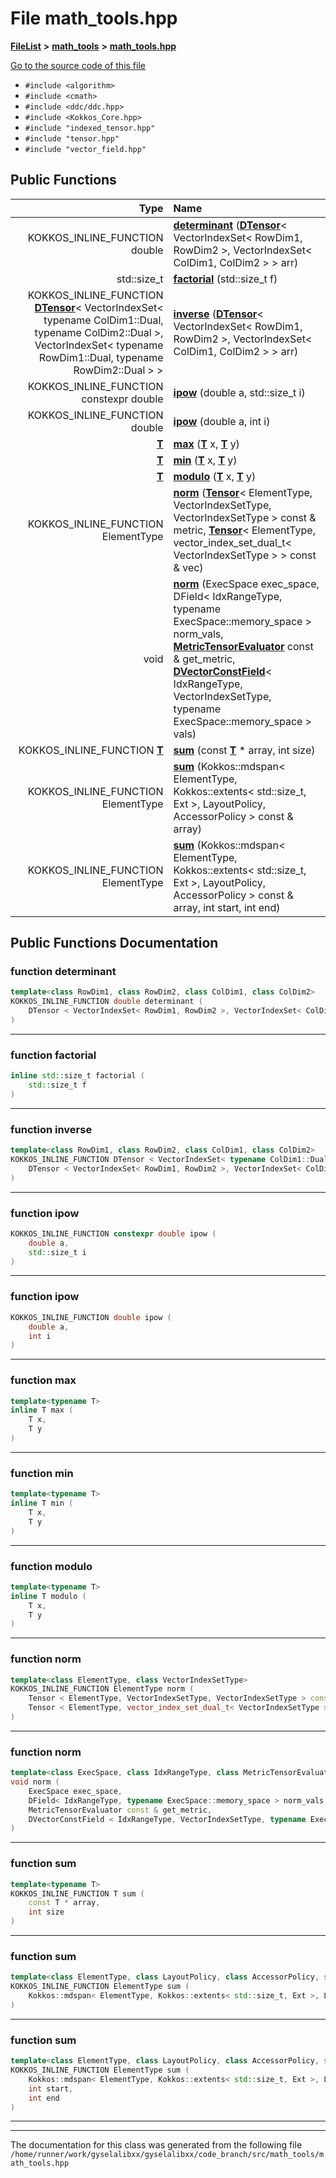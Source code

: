

# File math\_tools.hpp



[**FileList**](files.md) **>** [**math\_tools**](dir_3ced5d1c6eac490d7704c2e023d148d8.md) **>** [**math\_tools.hpp**](math__tools_8hpp.md)

[Go to the source code of this file](math__tools_8hpp_source.md)



* `#include <algorithm>`
* `#include <cmath>`
* `#include <ddc/ddc.hpp>`
* `#include <Kokkos_Core.hpp>`
* `#include "indexed_tensor.hpp"`
* `#include "tensor.hpp"`
* `#include "vector_field.hpp"`





































## Public Functions

| Type | Name |
| ---: | :--- |
|  KOKKOS\_INLINE\_FUNCTION double | [**determinant**](#function-determinant) ([**DTensor**](classTensor.md)&lt; VectorIndexSet&lt; RowDim1, RowDim2 &gt;, VectorIndexSet&lt; ColDim1, ColDim2 &gt; &gt; arr) <br> |
|  std::size\_t | [**factorial**](#function-factorial) (std::size\_t f) <br> |
|  KOKKOS\_INLINE\_FUNCTION [**DTensor**](classTensor.md)&lt; VectorIndexSet&lt; typename ColDim1::Dual, typename ColDim2::Dual &gt;, VectorIndexSet&lt; typename RowDim1::Dual, typename RowDim2::Dual &gt; &gt; | [**inverse**](#function-inverse) ([**DTensor**](classTensor.md)&lt; VectorIndexSet&lt; RowDim1, RowDim2 &gt;, VectorIndexSet&lt; ColDim1, ColDim2 &gt; &gt; arr) <br> |
|  KOKKOS\_INLINE\_FUNCTION constexpr double | [**ipow**](#function-ipow) (double a, std::size\_t i) <br> |
|  KOKKOS\_INLINE\_FUNCTION double | [**ipow**](#function-ipow) (double a, int i) <br> |
|  [**T**](structT.md) | [**max**](#function-max) ([**T**](structT.md) x, [**T**](structT.md) y) <br> |
|  [**T**](structT.md) | [**min**](#function-min) ([**T**](structT.md) x, [**T**](structT.md) y) <br> |
|  [**T**](structT.md) | [**modulo**](#function-modulo) ([**T**](structT.md) x, [**T**](structT.md) y) <br> |
|  KOKKOS\_INLINE\_FUNCTION ElementType | [**norm**](#function-norm) ([**Tensor**](classTensor.md)&lt; ElementType, VectorIndexSetType, VectorIndexSetType &gt; const & metric, [**Tensor**](classTensor.md)&lt; ElementType, vector\_index\_set\_dual\_t&lt; VectorIndexSetType &gt; &gt; const & vec) <br> |
|  void | [**norm**](#function-norm) (ExecSpace exec\_space, DField&lt; IdxRangeType, typename ExecSpace::memory\_space &gt; norm\_vals, [**MetricTensorEvaluator**](classMetricTensorEvaluator.md) const & get\_metric, [**DVectorConstField**](classVectorField.md)&lt; IdxRangeType, VectorIndexSetType, typename ExecSpace::memory\_space &gt; vals) <br> |
|  KOKKOS\_INLINE\_FUNCTION [**T**](structT.md) | [**sum**](#function-sum) (const [**T**](structT.md) \* array, int size) <br> |
|  KOKKOS\_INLINE\_FUNCTION ElementType | [**sum**](#function-sum) (Kokkos::mdspan&lt; ElementType, Kokkos::extents&lt; std::size\_t, Ext &gt;, LayoutPolicy, AccessorPolicy &gt; const & array) <br> |
|  KOKKOS\_INLINE\_FUNCTION ElementType | [**sum**](#function-sum) (Kokkos::mdspan&lt; ElementType, Kokkos::extents&lt; std::size\_t, Ext &gt;, LayoutPolicy, AccessorPolicy &gt; const & array, int start, int end) <br> |




























## Public Functions Documentation




### function determinant 

```C++
template<class RowDim1, class RowDim2, class ColDim1, class ColDim2>
KOKKOS_INLINE_FUNCTION double determinant (
    DTensor < VectorIndexSet< RowDim1, RowDim2 >, VectorIndexSet< ColDim1, ColDim2 > > arr
) 
```




<hr>



### function factorial 

```C++
inline std::size_t factorial (
    std::size_t f
) 
```




<hr>



### function inverse 

```C++
template<class RowDim1, class RowDim2, class ColDim1, class ColDim2>
KOKKOS_INLINE_FUNCTION DTensor < VectorIndexSet< typename ColDim1::Dual, typename ColDim2::Dual >, VectorIndexSet< typename RowDim1::Dual, typename RowDim2::Dual > > inverse (
    DTensor < VectorIndexSet< RowDim1, RowDim2 >, VectorIndexSet< ColDim1, ColDim2 > > arr
) 
```




<hr>



### function ipow 

```C++
KOKKOS_INLINE_FUNCTION constexpr double ipow (
    double a,
    std::size_t i
) 
```




<hr>



### function ipow 

```C++
KOKKOS_INLINE_FUNCTION double ipow (
    double a,
    int i
) 
```




<hr>



### function max 

```C++
template<typename T>
inline T max (
    T x,
    T y
) 
```




<hr>



### function min 

```C++
template<typename T>
inline T min (
    T x,
    T y
) 
```




<hr>



### function modulo 

```C++
template<typename T>
inline T modulo (
    T x,
    T y
) 
```




<hr>



### function norm 

```C++
template<class ElementType, class VectorIndexSetType>
KOKKOS_INLINE_FUNCTION ElementType norm (
    Tensor < ElementType, VectorIndexSetType, VectorIndexSetType > const & metric,
    Tensor < ElementType, vector_index_set_dual_t< VectorIndexSetType > > const & vec
) 
```




<hr>



### function norm 

```C++
template<class ExecSpace, class IdxRangeType, class MetricTensorEvaluator, class VectorIndexSetType>
void norm (
    ExecSpace exec_space,
    DField< IdxRangeType, typename ExecSpace::memory_space > norm_vals,
    MetricTensorEvaluator const & get_metric,
    DVectorConstField < IdxRangeType, VectorIndexSetType, typename ExecSpace::memory_space > vals
) 
```




<hr>



### function sum 

```C++
template<typename T>
KOKKOS_INLINE_FUNCTION T sum (
    const T * array,
    int size
) 
```




<hr>



### function sum 

```C++
template<class ElementType, class LayoutPolicy, class AccessorPolicy, std::size_t Ext>
KOKKOS_INLINE_FUNCTION ElementType sum (
    Kokkos::mdspan< ElementType, Kokkos::extents< std::size_t, Ext >, LayoutPolicy, AccessorPolicy > const & array
) 
```




<hr>



### function sum 

```C++
template<class ElementType, class LayoutPolicy, class AccessorPolicy, std::size_t Ext>
KOKKOS_INLINE_FUNCTION ElementType sum (
    Kokkos::mdspan< ElementType, Kokkos::extents< std::size_t, Ext >, LayoutPolicy, AccessorPolicy > const & array,
    int start,
    int end
) 
```




<hr>

------------------------------
The documentation for this class was generated from the following file `/home/runner/work/gyselalibxx/gyselalibxx/code_branch/src/math_tools/math_tools.hpp`

